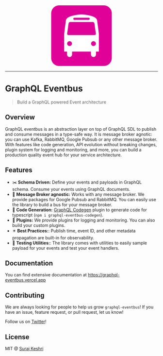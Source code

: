 <p align="center"><img src="website/static/img/logo-large.png" width="200"/></p>

---

# GraphQL Eventbus

> Build a GraphQL powered Event architecture

## Overview

GraphQL eventbus is an abstraction layer on top of GraphQL SDL to publish and consume messages in a type-safe way. It is message broker agnotic: you can use Kafka, RabbitMQ, Google Pubsub or any other message broker. With features like code generation, API evolution without breaking changes, plugin system for logging and monitoring, and more, you can build a production quality event hub for your service architecture.

## Features

- ✂️ **Schema Driven:** Define your events and payloads in GraphQL schema. Consume your events using GraphQL documents.
- 🤝 **Message Broker agnostic:** Works with any message broker. We provide packages for Google Pubsub and RabbitMQ. You can easily use the library to build a bus for your message broker.
- 🚀 **Code Generation:** <a href="https://www.graphql-code-generator.com/">GraphQL Codegen</a>
  plugin to generate code for typescript (`npm i graphql-eventbus-codegen`).
- 🎯 **Plugins:** We provide plugins for logging and monitoring. You can also build your custom plugins.
- ✴️ **Best Practices:**: Publish time, event ID, and other metadata propagation are built-in for observability.
- 🤖 **Testing Utilities:**: The library comes with utilities to easily sample payload for your events and test your event handlers.

## Documentation

You can find extensive documentation at <a href="https://graphql-eventbus.vercel.app/" target="_blank">https://graphql-eventbus.vercel.app</a>

## Contributing

We are always looking for people to help us grow `graphql-eventbus`! If you have an issue, feature request, or pull request, let us know!

Follow us on [Twitter](https://twitter.com/GraphqlEventbus)!

## License

MIT @ [Suraj Keshri](https://twitter.com/quantdaddy)
